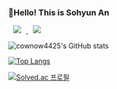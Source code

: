 ### 🥑Hello! This is Sohyun An

<!--
**cownow4425/cownow4425** is a ✨ _special_ ✨ repository because its `README.md` (this file) appears on your GitHub profile.

Here are some ideas to get you started:

- 🔭 I’m currently working on ...
- 🌱 I’m currently learning ...
- 👯 I’m looking to collaborate on ...
- 🤔 I’m looking for help with ...
- 💬 Ask me about ...
- 📫 How to reach me: ...
- 😄 Pronouns: ...
- ⚡ Fun fact: ...
-->


<a href="https://www.instagram.com/sohyeon__an/">
    <img 
        src="http://img.shields.io/badge/-Instagram-222222?style=flat&logo=Instagram&link=https://www.instagram.com/sohyeon__an/"
        style="height : auto; margin-left : 10px; margin-right : 10px;"/>
</a>


<a href="https://velog.io/cownow">
    <img 
        src="http://img.shields.io/badge/-Velog-222222?style=flat&logo=Vector Logo Zone&link=https://velog.io/@cownow"
        style="height : auto; margin-left : 10px; margin-right : 10px;"/>
</a>

![cownow4425's GitHub stats](https://github-readme-stats.vercel.app/api?username=cownow4425&show_icons=true&theme=vue-dark)

[![Top Langs](https://github-readme-stats.vercel.app/api/top-langs/?username=cownow4425&layout=compact&theme=vue-dark&langs_count=6)](https://github.com/anuraghazra/github-readme-stats)

[![Solved.ac 프로필](http://mazassumnida.wtf/api/v2/generate_badge?boj=cownow)](https://solved.ac/cownow)
